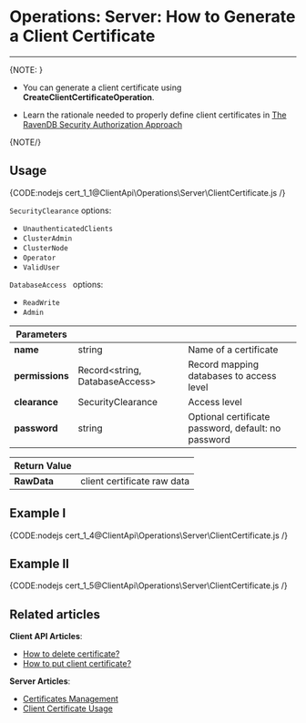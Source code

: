 # Operations: Server: How to Generate a Client Certificate
---

{NOTE: }

* You can generate a client certificate using **CreateClientCertificateOperation**.  

* Learn the rationale needed to properly define client certificates in [The RavenDB Security Authorization Approach](../../../../server/security/authentication/certificate-management#the-ravendb-security-authorization-approach)

{NOTE/}

## Usage

{CODE:nodejs cert_1_1@ClientApi\Operations\Server\ClientCertificate.js /}

`SecurityClearance` options:

* `UnauthenticatedClients`  
* `ClusterAdmin`  
* `ClusterNode`  
* `Operator`  
* `ValidUser`  

`DatabaseAccess ` options:

* `ReadWrite`  
* `Admin`  

| Parameters | | |
| ------------- | ------------- | ----- |
| **name** | string | Name of a certificate |
| **permissions** | Record<string, DatabaseAccess> | Record mapping databases to access level |
| **clearance** | SecurityClearance | Access level |
| **password** | string | Optional certificate password, default: no password |

| Return Value | |
| ------------- | ----- |
| **RawData** | client certificate raw data |

## Example I

{CODE:nodejs cert_1_4@ClientApi\Operations\Server\ClientCertificate.js /}

## Example II

{CODE:nodejs cert_1_5@ClientApi\Operations\Server\ClientCertificate.js /}

## Related articles

**Client API Articles**:  
- [How to delete certificate?](../../../../client-api/operations/server-wide/certificates/delete-certificate)  
- [How to put client certificate?](../../../../client-api/operations/server-wide/certificates/put-client-certificate)  

**Server Articles**:  
- [Certificates Management](../../../../server/security/authentication/certificate-management#enabling-communication-between-servers-importing-and-exporting-certificates)  
- [Client Certificate Usage](../../../../server/security/authentication/client-certificate-usage)  
